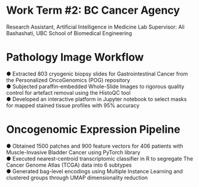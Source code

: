 # Work Term #2: BC Cancer Agency
  Research Assistant, Artificial Intelligence in Medicine Lab 
  Supervisor: Ali Bashashati, UBC School of Biomedical Engineering

# Pathology Image Workflow
● Extracted 803 cryogenic biopsy slides for Gastrointestinal Cancer from the Personalized OncoGenomics (POG) repository    
● Subjected paraffin-embedded Whole-Slide Images to rigorous quality control for artefact removal using the HistoQC tool           
● Developed an interactive platform in Jupyter notebook to select masks for mapped stained tissue profiles with 95% accuracy

# Oncogenomic Expression Pipeline
● Obtained 1500 patches and 900 feature vectors for 406 patients with Muscle-Invasive Bladder Cancer using PyTorch library    
● Executed nearest-centroid transcriptomic classifier in R to segregate The Cancer Genome Atlas (TCGA) data into 6 subtypes    
● Generated bag-level encodings using Multiple Instance Learning and clustered groups through UMAP dimensionality reduction
